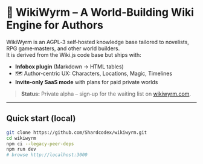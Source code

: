 # 🐉 **WikiWyrm** – A World‑Building Wiki Engine for Authors

WikiWyrm is an AGPL‑3 self‑hosted knowledge base tailored to novelists, RPG game‑masters, and other world builders.  
It is derived from the Wiki.js code base but ships with:

* **Infobox plugin** (Markdown → HTML tables)
* 🗺️ Author‑centric UX: Characters, Locations, Magic, Timelines
* **Invite‑only SaaS mode** with plans for paid private worlds

> **Status:** Private alpha – sign‑up for the waiting list on [wikiwyrm.com](https://wikiwyrm.com).

---

## Quick start (local)
```bash
git clone https://github.com/Shardcodex/wikiwyrm.git
cd wikiwyrm
npm ci --legacy-peer-deps
npm run dev
# browse http://localhost:3000
